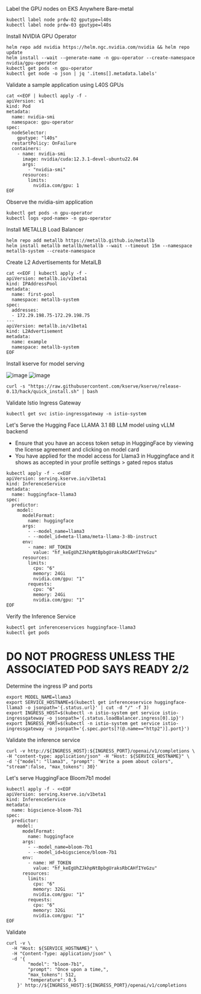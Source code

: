 Label the GPU nodes on EKS Anywhere Bare-metal
```
kubectl label node prdw-02 gputype=l40s
kubectl label node prdw-03 gputype=l40s
```
Install NVIDIA GPU Operator
```
helm repo add nvidia https://helm.ngc.nvidia.com/nvidia && helm repo update
helm install --wait --generate-name -n gpu-operator --create-namespace nvidia/gpu-operator
kubectl get pods -n gpu-operator
kubectl get node -o json | jq '.items[].metadata.labels'
```
Validate a sample application using L40S GPUs
```
cat <<EOF | kubectl apply -f -
apiVersion: v1
kind: Pod
metadata:
  name: nvidia-smi
  namespace: gpu-operator
spec:
  nodeSelector:
    gputype: "l40s"
  restartPolicy: OnFailure
  containers:
    - name: nvidia-smi
      image: nvidia/cuda:12.3.1-devel-ubuntu22.04
      args:
        - "nvidia-smi"
      resources:
        limits:
          nvidia.com/gpu: 1
EOF
```
Observe the nvidia-sim application
```
kubectl get pods -n gpu-operator
kubectl logs <pod-name> -n gpu-operator
```
Install METALLB Load Balancer
```
helm repo add metallb https://metallb.github.io/metallb
helm install metallb metallb/metallb --wait --timeout 15m --namespace metallb-system --create-namespace
```
Create L2 Advertisements for MetalLB
```
cat <<EOF | kubectl apply -f -
apiVersion: metallb.io/v1beta1
kind: IPAddressPool
metadata:
  name: first-pool
  namespace: metallb-system
spec:
  addresses:
  - 172.29.198.75-172.29.198.75
---
apiVersion: metallb.io/v1beta1
kind: L2Advertisement
metadata:
  name: example
  namespace: metallb-system
EOF
```
Install kserve for model serving

![image](https://github.com/user-attachments/assets/238b55bc-16ec-4aab-9bb7-77198adfb45a)
![image](https://github.com/user-attachments/assets/e788b275-3969-4db5-8057-7a53574a5b9a)


```
curl -s "https://raw.githubusercontent.com/kserve/kserve/release-0.13/hack/quick_install.sh" | bash
```
Validate Istio Ingress Gateway
```
kubectl get svc istio-ingressgateway -n istio-system
```
Let's Serve the Hugging Face LLAMA 3.1 8B LLM model using vLLM backend
- Ensure that you have an access token setup in HuggingFace by viewing the license agreement and clicking on model card
- You have applied for the model access for Llama3 in Huggingface and it shows as accepted in your profile settings > gated repos status
```
kubectl apply -f - <<EOF
apiVersion: serving.kserve.io/v1beta1
kind: InferenceService
metadata:
  name: huggingface-llama3
spec:
  predictor:
    model:
      modelFormat:
        name: huggingface
      args:
        - --model_name=llama3
        - --model_id=meta-llama/meta-llama-3-8b-instruct
      env:
        - name: HF_TOKEN
          value: "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"
      resources:
        limits:
          cpu: "6"
          memory: 24Gi
          nvidia.com/gpu: "1"
        requests:
          cpu: "6"
          memory: 24Gi
          nvidia.com/gpu: "1"
EOF

```
Verify the Inference Service
```
kubectl get inferenceservices huggingface-llama3
kubectl get pods
```
# DO NOT PROGRESS UNLESS THE ASSOCIATED POD SAYS READY 2/2
Determine the ingress IP and ports
```
export MODEL_NAME=llama3
export SERVICE_HOSTNAME=$(kubectl get inferenceservice huggingface-llama3 -o jsonpath='{.status.url}' | cut -d "/" -f 3)
export INGRESS_HOST=$(kubectl -n istio-system get service istio-ingressgateway -o jsonpath='{.status.loadBalancer.ingress[0].ip}')
export INGRESS_PORT=$(kubectl -n istio-system get service istio-ingressgateway -o jsonpath='{.spec.ports[?(@.name=="http2")].port}')
```
Validate the inference service
```
curl -v http://${INGRESS_HOST}:${INGRESS_PORT}/openai/v1/completions \
-H "content-type: application/json" -H "Host: ${SERVICE_HOSTNAME}" \
-d '{"model": "llama3", "prompt": "Write a poem about colors", "stream":false, "max_tokens": 30}'
```
Let's serve HuggingFace Bloom7b1 model
```
kubectl apply -f - <<EOF
apiVersion: serving.kserve.io/v1beta1
kind: InferenceService
metadata:
  name: bigscience-bloom-7b1
spec:
  predictor:
    model:
      modelFormat:
        name: huggingface
      args:
        - --model_name=bloom-7b1
        - --model_id=bigscience/bloom-7b1
      env:
        - name: HF_TOKEN
          value: "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"
      resources:
        limits:
          cpu: "6"
          memory: 32Gi
          nvidia.com/gpu: "1"
        requests:
          cpu: "6"
          memory: 32Gi
          nvidia.com/gpu: "1"
EOF
```
Validate
```
curl -v \
  -H "Host: ${SERVICE_HOSTNAME}" \
  -H "Content-Type: application/json" \
  -d '{
		"model": "bloom-7b1",
		"prompt": "Once upon a time,",
		"max_tokens": 512,
		"temperature": 0.5
	}' http://${INGRESS_HOST}:${INGRESS_PORT}/openai/v1/completions
```
